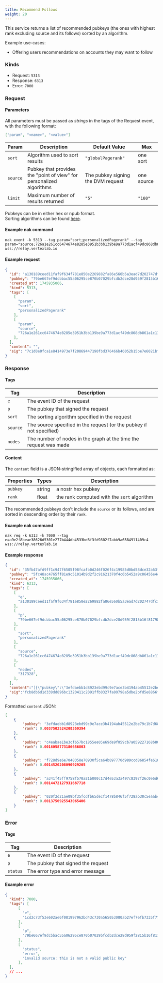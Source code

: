 ```yaml
---
title: Recommend Follows
weight: 20
---
```



This service returns a list of recommended pubkeys (the ones with highest rank excluding source and its follows) sorted by an algorithm.

Example use-cases:
 - Offering users recommendations on accounts they may want to follow

### Kinds

 - Request: `5313`
 - Response: `6313`
 - Error: `7000`

### Request

#### Parameters

All parameters must be passed as *strings* in the tags of the Request event, with the following format:

```json
["param", "<name>", "<value>"] 
```

| Param | Description | Default Value | Max |
|-----|-----|-----|-----|
| `sort` | Algorithm used to sort results | `"globalPagerank"` | one sort |
| `source` | Pubkey that provides the "point of view" for personalized algorithms | The pubkey signing the DVM request | one source |
| `limit` | Maximum number of results returned | `"5"` | `"100"` |

Pubkeys can be in either hex or npub format.  
Sorting algorithms can be found [here](/docs/algos).

#### Example nak command
```
nak event -k 5313 --tag param="sort;personalizedPagerank" --tag param="source;726a1e261cc6474674e8285e3951b3bb139be9a773d1acf49dc868db861a1c11" wss://relay.vertexlab.io
```

#### Example request

```json
{
  "id": "a130189ceed11faf9f634f781e850e2269882fa86e560b5a3ead7d202747dfc1",
  "pubkey": "79be667ef9dcbbac55a06295ce870b07029bfcdb2dce28d959f2815b16f81798",
  "created_at": 1745935066,
  "kind": 5313,
  "tags": [
    [
      "param",
      "sort",
      "personalizedPagerank"
    ],
    [
      "param",
      "source",
      "726a1e261cc6474674e8285e3951b3bb139be9a773d1acf49dc868db861a1c11"
    ],
  ],
  "content": "",
  "sig": "7c1d0e0fca1e8414973e7f20869447190fbd376466b46052b15be7e6021bfd7f64940225094374fc2c6834ce9562d5bd1fde07c08d3522e81fe8be46bb7457fd"
}
```

### Response

#### Tags

| Tag     | Description                                                                 |
|---------|-----------------------------------------------------------------------------|
| `e`     | The event ID of the request                                                 |
| `p`     | The pubkey that signed the request                                          |
| `sort`  | The sorting algorithm specified in the request                              |
| `source`| The source specified in the request (or the pubkey if not specified) |
| `nodes` | The number of nodes in the graph at the time the request was made           |

#### Content

The `content` field is a JSON-stringified array of objects, each formatted as:

| Properties | Types | Description |
|-----|-----|-----|
| `pubkey` | string | a nostr hex pubkey|
| `rank` | float | the rank computed with the `sort` algorithm |

The recommended pubkeys don't include the `source` or its follows, and are sorted in descending order by their `rank`.

#### Example nak command
```
nak req -k 6313 -k 7000 --tag e=a9e2f8beae38626d5301e277b444db4533bd6f3fd9802f7abb9a6584911409c4 wss://relay.vertexlab.io
```

#### Example response

```json
{
  "id": "35fb47afd9ff1c947f6505f98fcafb0d246f026f4c19985d0bd58dce32a63fdb",
  "pubkey": "5fc48ac4765ff81e9c51014b9d2f2c91621370f4c6b5452a9c06456e4cccaeb4",
  "created_at": 1745935066,
  "kind": 6313,
  "tags": [
    [
      "e",
      "a130189ceed11faf9f634f781e850e2269882fa86e560b5a3ead7d202747dfc1"
    ],
    [
      "p",
      "79be667ef9dcbbac55a06295ce870b07029bfcdb2dce28d959f2815b16f81798"
    ],
    [
      "sort",
      "personalizedPagerank"
    ],
    [
      "source",
      "726a1e261cc6474674e8285e3951b3bb139be9a773d1acf49dc868db861a1c11"
    ],
    [
      "nodes",
      "317328",
    ],
  ],
  "content":"[{\"pubkey\":\"3efdaebb1d8923ebd99c9e7ace3b4194ab45512e2be79c1b7d68d9243e0d2681\",\"rank\":0.0037502524208359394},{\"pubkey\":\"c4eabae1be3cf657bc1855ee05e69de9f059cb7a059227168b80b89761cbc4e0\",\"rank\":0.0016058773186656803},{\"pubkey\":\"f728d9e6e7048358e70930f5ca64b097770d989ccd86854fe618eda9c8a38106\",\"rank\":0.0014520208090929205},{\"pubkey\":\"a341f45ff9758f570a21b000c17d4e53a3a497c8397f26c0e6d61e5acffc7a98\",\"rank\":0.0014472127931687718},{\"pubkey\":\"020f2d21ae09bf35fcdfb65decf1478b846f5f728ab30c5eaabcd6d081a81c3e\",\"rank\":0.0013750925543065406}]", 
  "sig":"fcb8db6d1d339dd896bc1320411c2091ffb0327fa00798a5dbe2bfd5e8866f73ff0ecbef4ab06bc60e35c8496e1e7cf8816bde489e88daf5163aef56d9b75382"
}
```

Formatted `content` JSON:

```json
[
	{
		"pubkey": "3efdaebb1d8923ebd99c9e7ace3b4194ab45512e2be79c1b7d68d9243e0d2681",
		"rank": 0.0037502524208359394
	},
	{
		"pubkey": "c4eabae1be3cf657bc1855ee05e69de9f059cb7a059227168b80b89761cbc4e0",
		"rank": 0.0016058773186656803
	},
	{
		"pubkey": "f728d9e6e7048358e70930f5ca64b097770d989ccd86854fe618eda9c8a38106",
		"rank": 0.0014520208090929205
	},
	{
		"pubkey": "a341f45ff9758f570a21b000c17d4e53a3a497c8397f26c0e6d61e5acffc7a98",
		"rank": 0.0014472127931687718
	},
	{
		"pubkey": "020f2d21ae09bf35fcdfb65decf1478b846f5f728ab30c5eaabcd6d081a81c3e",
		"rank": 0.0013750925543065406
	}
]
```

### Error

#### Tags

| Tag     | Description                                                                 |
|---------|-----------------------------------------------------------------------------|
| `e`     | The event ID of the request                                                 |
| `p`     | The pubkey that signed the request                                          |
| `status`| The error type and error message                              |

#### Example error

```json
{
  "kind": 7000,
  "tags": [
      [
        "e",
        "1cd2c73f53e602ae6f081997962bd43c730a565053080ab27ef7efb7335f7f49"
      ],
      [
        "p",
        "79be667ef9dcbbac55a06295ce870b07029bfcdb2dce28d959f2815b16f81798"
      ],
      [
        "status",
        "error",
        "invalid source: this is not a valid public key"
      ],
  ],
  // ...
}
```
